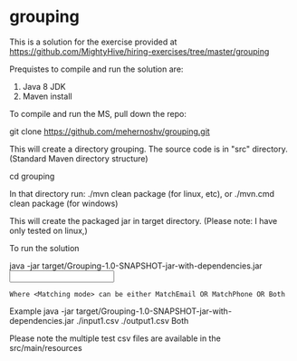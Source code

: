 # grouping

This is a solution for the exercise provided at https://github.com/MightyHive/hiring-exercises/tree/master/grouping

Prequistes to compile and run the solution are:
1) Java 8 JDK
2) Maven install

To compile and run the MS, pull down the repo:

git clone https://github.com/mehernoshv/grouping.git

This will create a directory grouping. The source code is in "src" directory. (Standard Maven directory structure)

cd grouping

In that directory run:
    ./mvn clean package (for linux, etc), or
    ./mvn.cmd clean package (for windows) 

This will create the packaged jar in target directory. (Please note: I have only tested on linux,)

To run the solution

java -jar target/Grouping-1.0-SNAPSHOT-jar-with-dependencies.jar <Input CSV file path> <Output CSV file path> <Matching mode>

	Where <Matching mode> can be either MatchEmail OR MatchPhone OR Both


Example
  java -jar target/Grouping-1.0-SNAPSHOT-jar-with-dependencies.jar ./input1.csv ./output1.csv Both

Please note the multiple test csv files are available in the src/main/resources
